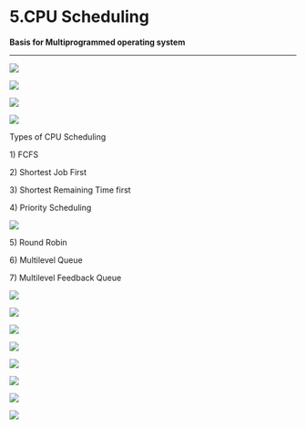 # 5.CPU Scheduling

**Basis for Multiprogrammed operating system**

 ****

![](../.gitbook/assets/image%20%28173%29.png)

![](../.gitbook/assets/image%20%287%29.png)

![](../.gitbook/assets/image%20%2889%29.png)

![](../.gitbook/assets/image%20%2815%29.png)

Types of CPU Scheduling

1\) FCFS

2\) Shortest Job First

3\) Shortest Remaining Time first

4\) Priority Scheduling

![](../.gitbook/assets/image%20%2816%29.png)

5\) Round Robin

6\) Multilevel Queue

7\) Multilevel Feedback Queue

![](../.gitbook/assets/image%20%2894%29.png)

![](../.gitbook/assets/image%20%2839%29.png)

![](../.gitbook/assets/image%20%2866%29.png)

![](../.gitbook/assets/image%20%2865%29.png)

![](../.gitbook/assets/image%20%2870%29.png)

![](../.gitbook/assets/image%20%284%29.png)

![](../.gitbook/assets/image%20%2844%29.png)

![](../.gitbook/assets/image%20%2817%29.png)

